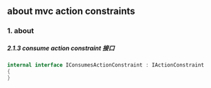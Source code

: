 ## about mvc action constraints



### 1. about





##### 2.1.3 consume action constraint 接口

```c#
internal interface IConsumesActionConstraint : IActionConstraint
{
}

```



